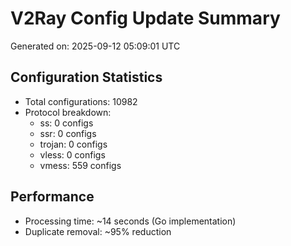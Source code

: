 # V2Ray Config Update Summary
Generated on: 2025-09-12 05:09:01 UTC

## Configuration Statistics
- Total configurations: 10982
- Protocol breakdown:
  - ss: 0 configs
  - ssr: 0 configs
  - trojan: 0 configs
  - vless: 0 configs
  - vmess: 559 configs

## Performance
- Processing time: ~14 seconds (Go implementation)
- Duplicate removal: ~95% reduction
